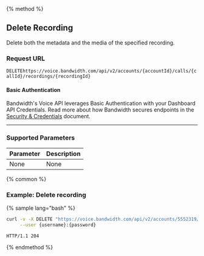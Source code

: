 {% method %}

## Delete Recording
Delete both the metadata and the media of the specified recording.

### Request URL

<code class="delete">DELETE</code>`https://voice.bandwidth.com/api/v2/accounts/{accountId}/calls/{callId}/recordings/{recordingId}`

#### Basic Authentication

Bandwidth's Voice API leverages Basic Authentication with your Dashboard API Credentials. Read more about how Bandwidth secures endpoints in the [Security & Credentials](../../../guides/accountCredentials.md) document.

---

### Supported Parameters

| Parameter | Description |
|:----------|:------------|
| None      | None        |

{% common %}

### Example: Delete recording

{% sample lang="bash" %}

```bash
curl -v -X DELETE "https://voice.bandwidth.com/api/v2/accounts/5552319/calls/c-2a913f94-6a486f3a-3cae-4034-bcc3-f0c9fa77ca2f/recordings/r-d68201ef-d53e-4c6d-a743-1c1283909d41" \
     --user {username}:{password}
```

```
HTTP/1.1 204
```

{% endmethod %}
